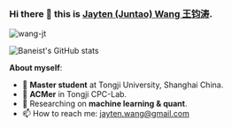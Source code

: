 ### Hi there 👋 this is [Jayten (Juntao) Wang 王钧涛](https://wang-jt.github.io).

<p align="left"> <img src="https://komarev.com/ghpvc/?username=wang-jt&label=Profile%20views&color=0e75b6&style=flat" alt="wang-jt" /> </p>

![Baneist's GitHub stats](https://github-readme-stats.vercel.app/api?username=wang-jt&count_private=true)

**About myself**:
- 🏫 **Master student** at Tongji University, Shanghai China.
- 🔭 **ACMer** in Tongji CPC-Lab.
- 📃 Researching on **machine learning & quant**.
- 📫 How to reach me: jayten.wang@gmail.com
